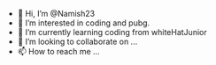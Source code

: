 - 👋 Hi, I’m @Namish23
- 👀 I’m interested in coding and pubg.
- 🌱 I’m currently learning coding from whiteHatJunior
- 💞️ I’m looking to collaborate on ...
- 📫 How to reach me ...

<!---
Namish23/Namish23 is a ✨ special ✨ repository because its `README.md` (this file) appears on your GitHub profile.
You can click the Preview link to take a look at your changes.
--->
